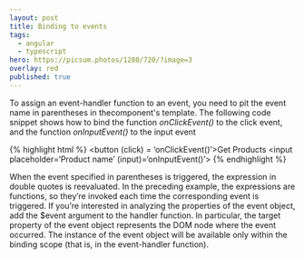 ```yaml
---
layout: post
title: Binding to events
tags:
  - angular
  - typescript
hero: https://picsum.photos/1280/720/?image=3
overlay: red
published: true
---
```


To assign an event-handler function to an event, you need to pit the event name in parentheses in thecomponent's template. The following code snippet shows how to bind the function *onClickEvent()* to the click event, and the function *onInputEvent()* to the input event

{% highlight html %}
<button (click) = ‘onClickEvent()’>Get Products</button>
<input placeholder=‘Product name’ (input)=‘onInputEvent()’>
{% endhighlight %}

When the event specified in parentheses is triggered, the expression in double quotes is reevaluated. In the preceding example, the expressions are functions, so they’re invoked each time the corresponding event is triggered.
If you’re interested in analyzing the properties of the event object, add the $event argument to the handler function. In particular, the target property of the event object represents the DOM node where the event occurred. The instance of the event object will be available only within the binding scope (that is, in the event-handler function).
